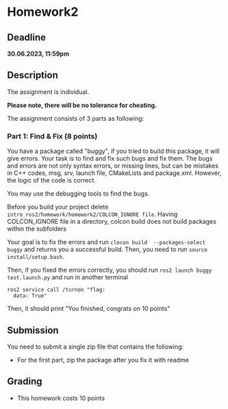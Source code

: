 # Homework2


## Deadline

**30.06.2023, 11:59pm**


## Description
The assignment is individual. 

**Please note, there will be no tolerance for cheating.**

The assignment consists of 3 parts as following:

### Part 1: Find & Fix (8 points)

You have a package called "buggy", if you tried to build this package, it will give errors. Your task is to find and fix such bugs and fix them. The bugs and errors are not only syntax errors, or missing lines, but can be mistakes in C++ codes, msg, srv, launch file, CMakeLists and package.xml. However, the logic of the code is correct.

You may use the debugging tools to find the bugs.

Before you build your project delete `intro_ros2/homework/homework2/COLCON_IGNORE file`. Having COLCON_IGNORE file in a directory, colcon build does not build packages within the subfolders 

Your goal is to fix the errors and run ```clocon build  --packages-select buggy``` and returns you a successful build. Then, you need to run ```source install/setup.bash```. 

Then, if you fixed the errors correctly, you should run ```ros2 launch buggy test.launch.py``` and run in another terminal

```
ros2 service call /turnon "flag:            
  data: True"
```
  
Then, it should print "You finished, congrats on 10 points"

## Submission

You need to submit a single zip file that contains the following:

* For the first part, zip the package after you fix it with readme 


## Grading

* This homework costs 10 points


